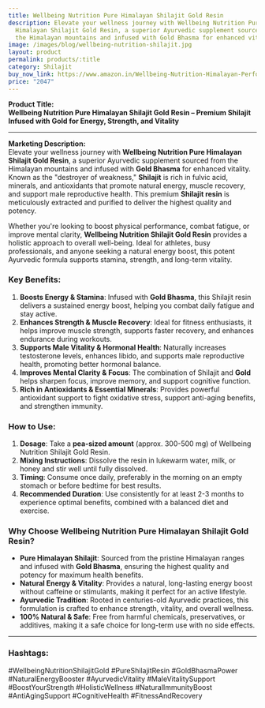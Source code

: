 ```yaml
---
title: Wellbeing Nutrition Pure Himalayan Shilajit Gold Resin
description: Elevate your wellness journey with Wellbeing Nutrition Pure
  Himalayan Shilajit Gold Resin, a superior Ayurvedic supplement sourced from
  the Himalayan mountains and infused with Gold Bhasma for enhanced vitality.
image: /images/blog/wellbeing-nutrition-shilajit.jpg
layout: product
permalink: products/:title
category: Shilajit
buy_now_link: https://www.amazon.in/Wellbeing-Nutrition-Himalayan-Performance-Ashwagandha/dp/B0CPLS2TMD/ref=sr_1_27?crid=1YY2DLXEMCWUZ&tag=ayushmonk-21
price: "2047"
---
```

**Product Title:**  
**Wellbeing Nutrition Pure Himalayan Shilajit Gold Resin – Premium Shilajit Infused with Gold for Energy, Strength, and Vitality**

---

**Marketing Description:**  
Elevate your wellness journey with **Wellbeing Nutrition Pure Himalayan Shilajit Gold Resin**, a superior Ayurvedic supplement sourced from the Himalayan mountains and infused with **Gold Bhasma** for enhanced vitality. Known as the "destroyer of weakness," **Shilajit** is rich in fulvic acid, minerals, and antioxidants that promote natural energy, muscle recovery, and support male reproductive health. This premium **Shilajit resin** is meticulously extracted and purified to deliver the highest quality and potency.

Whether you're looking to boost physical performance, combat fatigue, or improve mental clarity, **Wellbeing Nutrition Shilajit Gold Resin** provides a holistic approach to overall well-being. Ideal for athletes, busy professionals, and anyone seeking a natural energy boost, this potent Ayurvedic formula supports stamina, strength, and long-term vitality.

### **Key Benefits**:
1. **Boosts Energy & Stamina**: Infused with **Gold Bhasma**, this Shilajit resin delivers a sustained energy boost, helping you combat daily fatigue and stay active.
2. **Enhances Strength & Muscle Recovery**: Ideal for fitness enthusiasts, it helps improve muscle strength, supports faster recovery, and enhances endurance during workouts.
3. **Supports Male Vitality & Hormonal Health**: Naturally increases testosterone levels, enhances libido, and supports male reproductive health, promoting better hormonal balance.
4. **Improves Mental Clarity & Focus**: The combination of Shilajit and **Gold** helps sharpen focus, improve memory, and support cognitive function.
5. **Rich in Antioxidants & Essential Minerals**: Provides powerful antioxidant support to fight oxidative stress, support anti-aging benefits, and strengthen immunity.

### **How to Use**:
1. **Dosage**: Take a **pea-sized amount** (approx. 300-500 mg) of Wellbeing Nutrition Shilajit Gold Resin.
2. **Mixing Instructions**: Dissolve the resin in lukewarm water, milk, or honey and stir well until fully dissolved.
3. **Timing**: Consume once daily, preferably in the morning on an empty stomach or before bedtime for best results.
4. **Recommended Duration**: Use consistently for at least 2-3 months to experience optimal benefits, combined with a balanced diet and exercise.

### **Why Choose Wellbeing Nutrition Pure Himalayan Shilajit Gold Resin?**
- **Pure Himalayan Shilajit**: Sourced from the pristine Himalayan ranges and infused with **Gold Bhasma**, ensuring the highest quality and potency for maximum health benefits.
- **Natural Energy & Vitality**: Provides a natural, long-lasting energy boost without caffeine or stimulants, making it perfect for an active lifestyle.
- **Ayurvedic Tradition**: Rooted in centuries-old Ayurvedic practices, this formulation is crafted to enhance strength, vitality, and overall wellness.
- **100% Natural & Safe**: Free from harmful chemicals, preservatives, or additives, making it a safe choice for long-term use with no side effects.

---

### **Hashtags**:  
#WellbeingNutritionShilajitGold #PureShilajitResin #GoldBhasmaPower #NaturalEnergyBooster #AyurvedicVitality #MaleVitalitySupport #BoostYourStrength #HolisticWellness #NaturalImmunityBoost #AntiAgingSupport #CognitiveHealth #FitnessAndRecovery
